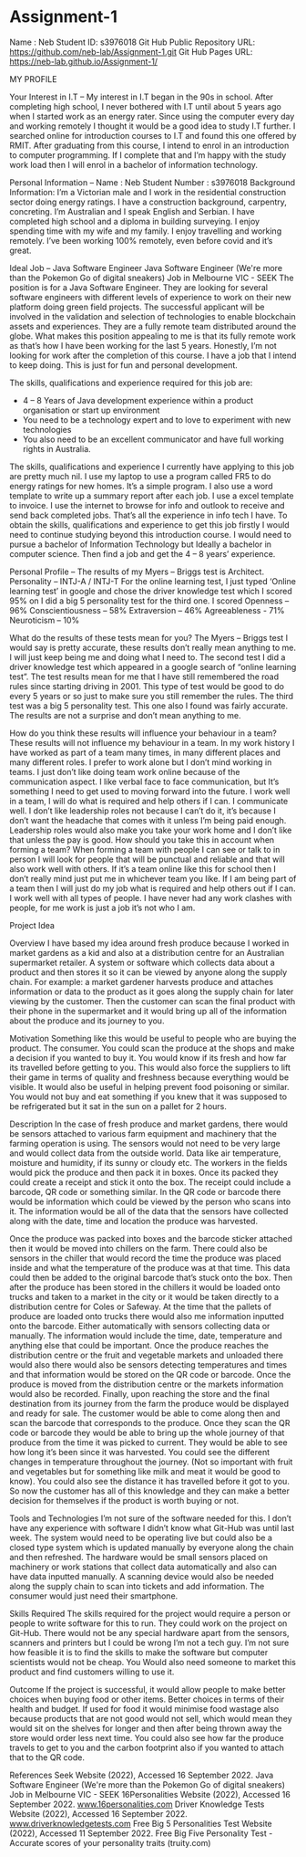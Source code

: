 # Assignment-1
Name : Neb
Student ID: s3976018
Git Hub Public Repository URL: https://github.com/neb-lab/Assignment-1.git
Git Hub Pages URL: https://neb-lab.github.io/Assignment-1/


MY PROFILE

Your Interest in I.T – My interest in I.T began in the 90s in school. After completing high school, I never bothered with I.T until about 5 years ago when I started work as an energy rater. Since using the computer every day and working remotely I thought it would be a good idea to study I.T further.
I searched online for introduction courses to I.T and found this one offered by RMIT. After graduating from this course, I intend to enrol in an introduction to computer programming. If I complete that and I’m happy with the study work load then I will enrol in a bachelor of information technology.

Personal Information – 
Name : Neb
Student Number : s3976018
Background Information: I’m a Victorian male and I work in the residential construction sector doing energy ratings. I have a construction background, carpentry, concreting. I’m Australian and I speak English and Serbian. I have completed high school and a diploma in building surveying. I enjoy spending time with my wife and my family. I enjoy travelling and working remotely. I’ve been working 100% remotely, even before covid and it’s great.

Ideal Job – 
Java Software Engineer 
Java Software Engineer (We're more than the Pokemon Go of digital sneakers) Job in Melbourne VIC - SEEK
The position is for a Java Software Engineer. They are looking for several software engineers with different levels of experience to work on their new platform doing green field projects. The successful applicant will be involved in the validation and selection of technologies to enable blockchain assets and experiences. They are a fully remote team distributed around the globe.
What makes this position appealing to me is that its fully remote work as that’s how I have been working for the last 5 years. Honestly, I’m not looking for work after the completion of this course. I have a job that I intend to keep doing. This is just for fun and personal development. 

The skills, qualifications and experience required for this job are:
-	4 – 8 Years of Java development experience within a product organisation or start up environment
-	You need to be a technology expert and to love to experiment with new technologies
-	You also need to be an excellent communicator and have full working rights in Australia.

The skills, qualifications and experience I currently have applying to this job are pretty much nil. I use my laptop to use a program called FR5 to do energy ratings for new homes. It’s a simple program. I also use a word template to write up a summary report after each job. I use a excel template to invoice. I use the internet to browse for info and outlook to receive and send back completed jobs. That’s all the experience in info tech I have. To obtain the skills, qualifications and experience to get this job firstly I would need to continue studying beyond this introduction course. I would need to pursue a bachelor of Information Technology but Ideally a bachelor in computer science. Then find a job and get the 4 – 8 years’ experience. 

Personal Profile –
The results of my Myers – Briggs test is Architect. Personality – INTJ-A / INTJ-T
For the online learning test, I just typed ‘Online learning test’ in google and chose the driver knowledge test which I scored 95% on
I did a big 5 personality test for the third one. I scored
Openness – 96%
Conscientiousness – 58%
Extraversion – 46%
Agreeableness - 71%
Neuroticism – 10%







What do the results of these tests mean for you?
The Myers – Briggs test I would say is pretty accurate, these results don’t really mean anything to me. I will just keep being me and doing what I need to. 
The second test I did a driver knowledge test which appeared in a google search of “online learning test”. The test results mean for me that I have still remembered the road rules since starting driving in 2001. This type of test would be good to do every 5 years or so just to make sure you still remember the rules.
The third test was a big 5 personality test. This one also I found was fairly accurate. The results are not a surprise and don’t mean anything to me. 

How do you think these results will influence your behaviour in a team?
These results will not influence my behaviour in a team. In my work history I have worked as part of a team many times, in many different places and many different roles. I prefer to work alone but I don’t mind working in teams. I just don’t like doing team work online because of the communication aspect. I like verbal face to face communication, but It’s something I need to get used to moving forward into the future. I work well in a team, I will do what is required and help others if I can. I communicate well. I don’t like leadership roles not because I can’t do it, it’s because I don’t want the headache that comes with it unless I’m being paid enough. Leadership roles would also make you take your work home and I don’t like that unless the pay is good.
How should you take this in account when forming a team?
When forming a team with people I can see or talk to in person I will look for people that will be punctual and reliable and that will also work well with others. If it’s a team online like this for school then I don’t really mind just put me in whichever team you like. If I am being part of a team then I will just do my job what is required and help others out if I can. I work well with all types of people. I have never had any work clashes with people, for me work is just a job it’s not who I am.


Project Idea

Overview
I have based my idea around fresh produce because I worked in market gardens as a kid and also at a distribution centre for an Australian supermarket retailer. A system or software which collects data about a product and then stores it so it can be viewed by anyone along the supply chain. For example: a market gardener harvests produce and attaches information or data to the product as it goes along the supply chain for later viewing by the customer. Then the customer can scan the final product with their phone in the supermarket and it would bring up all of the information about the produce and its journey to you. 



Motivation
Something like this would be useful to people who are buying the product. The consumer. You could scan the produce at the shops and make a decision if you wanted to buy it. You would know if its fresh and how far its travelled before getting to you. This would also force the suppliers to lift their game in terms of quality and freshness because everything would be visible. It would also be useful in helping prevent food poisoning or similar. You would not buy and eat something if you knew that it was supposed to be refrigerated but it sat in the sun on a pallet for 2 hours.



Description
In the case of fresh produce and market gardens, there would be sensors attached to various farm equipment and machinery that the farming operation is using. The sensors would not need to be very large and would collect data from the outside world. Data like air temperature, moisture and humidity, if its sunny or cloudy etc. The workers in the fields would pick the produce and then pack it in boxes. Once its packed they could create a receipt and stick it onto the box. The receipt could include a barcode, QR code or something similar. In the QR code or barcode there would be information which could be viewed by the person who scans into it. The information would be all of the data that the sensors have collected along with the date, time and location the produce was harvested. 



Once the produce was packed into boxes and the barcode sticker attached then it would be moved into chillers on the farm. There could also be sensors in the chiller that would record the time the produce was placed inside and what the temperature of the produce was at that time. This data could then be added to the original barcode that’s stuck onto the box. Then after the produce has been stored in the chillers it would be loaded onto trucks and taken to a market in the city or it would be taken directly to a distribution centre for Coles or Safeway. At the time that the pallets of produce are loaded onto trucks there would also me information inputted onto the barcode. Either automatically with sensors collecting data or manually. The information would include the time, date, temperature and anything else that could be important.
Once the produce reaches the distribution centre or the fruit and vegetable markets and unloaded there would also there would also be sensors detecting temperatures and times and that information would be stored on the QR code or barcode. Once the produce is moved from the distribution centre or the markets information would also be recorded.
Finally, upon reaching the store and the final destination from its journey from the farm the produce would be displayed and ready for sale. The customer would be able to come along then and scan the barcode that corresponds to the produce. Once they scan the QR code or barcode they would be able to bring up the whole journey of that produce from the time it was picked to current. They would be able to see how long it’s been since it was harvested. You could see the different changes in temperature throughout the journey. (Not so important with fruit and vegetables but for something like milk and meat it would be good to know). You could also see the distance it has travelled before it got to you. So now the customer has all of this knowledge and they can make a better decision for themselves if the product is worth buying or not.


Tools and Technologies
I’m not sure of the software needed for this. I don’t have any experience with software I didn’t know what Git-Hub was until last week. The system would need to be operating live but could also be a closed type system which is updated manually by everyone along the chain and then refreshed. 
The hardware would be small sensors placed on machinery or work stations that collect data automatically and also can have data inputted manually. A scanning device would also be needed along the supply chain to scan into tickets and add information. The consumer would just need their smartphone. 

Skills Required
The skills required for the project would require a person or people to write software for this to run. They could work on the project on Git-Hub. There would not be any special hardware apart from the sensors, scanners and printers but I could be wrong I’m not a tech guy. I’m not sure how feasible it is to find the skills to make the software but computer scientists would not be cheap. You Would also need someone to market this product and find customers willing to use it.


Outcome
If the project is successful, it would allow people to make better choices when buying food or other items. Better choices in terms of their health and budget. If used for food it would minimise food wastage also because products that are not good would not sell, which would mean they would sit on the shelves for longer and then after being thrown away the store would order less next time. You could also see how far the produce travels to get to you and the carbon footprint also if you wanted to attach that to the QR code.






References
Seek Website (2022), Accessed 16 September 2022. Java Software Engineer (We're more than the Pokemon Go of digital sneakers) Job in Melbourne VIC - SEEK
16Personalities Website (2022), Accessed 16 September 2022. www.16personalities.com
Driver Knowledge Tests Website (2022), Accessed 16 September 2022. www.driverknowledgetests.com
Free Big 5 Personalities Test Website (2022), Accessed 11 September 2022. Free Big Five Personality Test - Accurate scores of your personality traits (truity.com)
